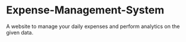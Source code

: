 # Expense-Management-System
A website to manage your daily expenses and perform analytics on the given data.
